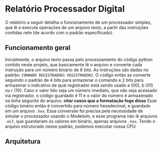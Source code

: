 # Relatório Processador Digital
O relatório a seguir detalha o funcionamento de um processador simples, que lê e executa operações de um arquivo texto, a partir das instruções contidas nele (de acordo com o padrão especificado).

## Funcionamento geral
Inicialmente, o arquivo texto passa pelo processamento do código python contido neste projeto, que basicamente lê o arquivo e converte cada instrução para um número binário de 8 bits. As instruções são dadas no padrão: ```COMANDO REGISTRADOR1 REGISTRADOR2```. O código então as converte seguindo o padrão de 4 bits para armazenar o comando e 2 bits para armazenar o indicativo de qual registrador está sendo usado a (00), b (01) ou r (10). Caso o valor lido seja um número imediato, que não seja acessado via registrador, o código guardado é 11 e o valor do número é armazenado na linha seguinte do arquivo. **citar casos que a formatação foge disso**
Esse código binário então é convertido para número hexadecimal, e guardado em um arquivo ```.hex```. Essa conversão foi precisa pela necessidade de simular o processador usando o Modelsim, e esse programa não lê arquivos ```.mif```, que guardariam os valores em binário, apenas arquivos ```.hex```.
Tendo o arquivo estruturado nesse padrão, podemos executar nossa CPU.

## Arquitetura
